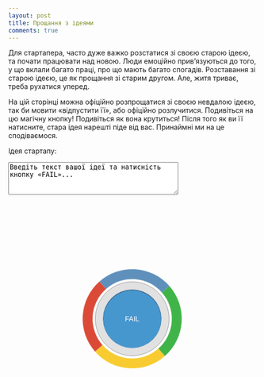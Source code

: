 ```yaml
---
layout: post
title: Прощання з ідеями
comments: true
---
```


<style>
.gplusbtn{
   position:relative;
   display:block;
   width:300px;
   height:300px;
   margin:100px;
   overflow:visible;
   -webkit-border-radius:150px;
   -moz-border-radius:150px;
   border-radius:150px;
   text-decoration:none;
   color:#fff;
}

.gplusbtn:hover,.gplusbtn:active{
   text-decoration:underline;
   color:#fff;
}

.gplusbtn span{
   display:block;
   cursor:pointer;
}

.gplusbtn .border{
   position:absolute;
   z-index:1;
   top:50px;
   left:50px;
   width:160px;
   height:160px;
   border-width:20px;
   border-style:solid;
   border-top-color:rgb(95,144,187);   /* fallback */
   border-right-color:rgb(64,180,73);
   border-bottom-color:rgb(248,204,48);
   border-left-color:rgb(219,74,55);
   -webkit-border-radius:100px;
   -moz-border-radius:100px;
   border-radius:100px;
   -webkit-animation-name:turn;
   -moz-animation-name:turn;
   -webkit-animation-duration:5s;
   -moz-animation-duration:5s;
   -webkit-animation-timing-function:linear;
   -webkit-animation-iteration-count:infinite;
   -moz-animation-timing-function:linear;
   -moz-animation-iteration-count:infinite;
   -webkit-transition:width 0.5s ease-in-out,height 0.5s ease-in-out,-webkit-border-radius 0.5s ease-in-out,border-radius 0.5s ease-in-out,top 0.5s ease-in-out,left 0.5s ease-in-out;
   -moz-transition:width 0.5s ease-in-out,height 0.5s ease-in-out,-webkit-border-radius 0.5s ease-in-out,border-radius 0.5s ease-in-out,top 0.5s ease-in-out,left 0.5s ease-in-out;
   -o-transition:width 0.5s ease-in-out,height 0.5s ease-in-out,-webkit-border-radius 0.5s ease-in-out,border-radius 0.5s ease-in-out,top 0.5s ease-in-out,left 0.5s ease-in-out;
   -ms-transition:width 0.5s ease-in-out,height 0.5s ease-in-out,-webkit-border-radius 0.5s ease-in-out,border-radius 0.5s ease-in-out,top 0.5s ease-in-out,left 0.5s ease-in-out;
   behavior:url(pie.htc);
}

.gplusbtn .button{
   position:absolute;
   z-index:2;
   top:75px;
   left:75px;
   width:148px;
   height:148px;
   background-color:#E1E1E1;
   border:1px solid #999;
   -webkit-border-radius:75px;
   -moz-border-radius:75px;
   border-radius:75px;
   -webkit-transition:width 0.5s ease-in-out,height 0.5s ease-in-out,-webkit-border-radius 0.5s ease-in-out,border-radius 0.5s ease-in-out,top 0.5s ease-in-out,left 0.5s ease-in-out,background 0.6s ease-in;
   -moz-transition:width 0.5s ease-in-out,height 0.5s ease-in-out,-webkit-border-radius 0.5s ease-in-out,border-radius 0.5s ease-in-out,top 0.5s ease-in-out,left 0.5s ease-in-out,background 0.6s ease-in;
   -o-transition:width 0.5s ease-in-out,height 0.5s ease-in-out,-webkit-border-radius 0.5s ease-in-out,border-radius 0.5s ease-in-out,top 0.5s ease-in-out,left 0.5s ease-in-out,background 0.6s ease-in;
   -ms-transition:width 0.5s ease-in-out,height 0.5s ease-in-out,-webkit-border-radius 0.5s ease-in-out,border-radius 0.5s ease-in-out,top 0.5s ease-in-out,left 0.5s ease-in-out,background 0.6s ease-in;
}
.gplusbtn .button .button-inner{
   position:absolute;
   top:14px;
   left:14px;
   width:118px;
   height:118px;
   color:#fff;
   background-color:#4797CF;
   border:1px solid #e1e1e1;
   -webkit-border-radius:60px;
   -moz-border-radius:60px;
   border-radius:60px;
   -webkit-box-shadow:inset 0 1px 0px 1px #427093;
   -moz-box-shadow:inset 0 1px 0px 1px #427093;
   box-shadow:inset 0 1px 0px 1px #427093;
   text-align:center;
   line-height:118px;
   font-family:Helvetica,Arial,sans-serif;
   font-style:normal;
   font-weight:normal;
   font-size:14px;
   color:#fff;
   -webkit-transition:width 0.5s ease-in-out,height 0.5s ease-in-out,-webkit-border-radius 0.5s ease-in-out,border-radius 0.5s ease-in-out,top 0.5s ease-in-out,left 0.5s ease-in-out,border-width 0.5s ease-in-out;
   -moz-transition:width 0.5s ease-in-out,height 0.5s ease-in-out,-webkit-border-radius 0.5s ease-in-out,border-radius 0.5s ease-in-out,top 0.5s ease-in-out,left 0.5s ease-in-out,border-width 0.5s ease-in-out;
   -o-transition:width 0.5s ease-in-out,height 0.5s ease-in-out,-webkit-border-radius 0.5s ease-in-out,border-radius 0.5s ease-in-out,top 0.5s ease-in-out,left 0.5s ease-in-out,border-width 0.5s ease-in-out;
   -ms-transition:width 0.5s ease-in-out,height 0.5s ease-in-out,-webkit-border-radius 0.5s ease-in-out,border-radius 0.5s ease-in-out,top 0.5s ease-in-out,left 0.5s ease-in-out,border-width 0.5s ease-in-out;
}

.gplusbtn:hover .border{
   top:0;
   left:0;
   width:260px;
   height:260px;
   -webkit-border-radius:150px;
   -moz-border-radius:150px;
   border-radius:150px;
}
.gplusbtn:hover .button{
   top:30px;
   left:30px;
   width:238px;
   height:238px;
   background-color:#fff;
   -webkit-border-radius:120px;
   -moz-border-radius:120px;
   border-radius:120px;
}
.gplusbtn:hover .button .button-inner{
   top:5px;
   left:5px;
   color:#fff;
   border-width:55px;
   border-color:#e1e1e1;
   -webkit-border-radius:120px;
   -moz-border-radius:120px;
   border-radius:120px;
}


@-webkit-keyframes turn{
   from{-webkit-transform:rotate(0deg);}
   to{-webkit-transform:rotate(360deg);}
}
@-moz-keyframes turn{
   from{-moz-transform:rotate(0deg);}
   to{-moz-transform:rotate(360deg);}
}
</style>

Для стартапера, часто дуже важко розстатися зі своєю старою ідеєю, та
почати працювати над новою. Люди емоційно привʼязуються до того, у що
вклали багато праці, про що мають багато спогадів. Розставання зі старою
ідеєю, це як прощання зі старим другом. Але, житя триває, треба рухатися
уперед.

На цій сторінці можна офіційно розпрощатися зі своєю невдалою ідеєю, так
би мовити «відпустити її», або офіційно розлучитися. Подивіться на цю
магічну кнопку! Подивіться як вона крутиться! Після того як ви її
натисните, стара ідея нарешті піде від вас. Принаймні ми на це
сподіваємося.

<label for="idea">Ідея стартапу:</label>
<div><script>
function clear_idea() {
  var idea = document.getElementById("idea");
  idea.value = '';
}
</script><textarea id="idea" name="idea" rows="4" cols="40" alt="Введіть текст вашої ідеї та натисність кнопку «FAIL»." onfocus="clear_idea()">
Введіть текст вашої ідеї та натисність кнопку «FAIL»...
</textarea></div><div><a class="gplusbtn" title="this is a button" href="#" onclick="clear_idea(); return false;">
      <span class="border">
      </span>
      <span class="button">
         <span class="button-inner">FAIL</span>
      </span>
</a></div>
